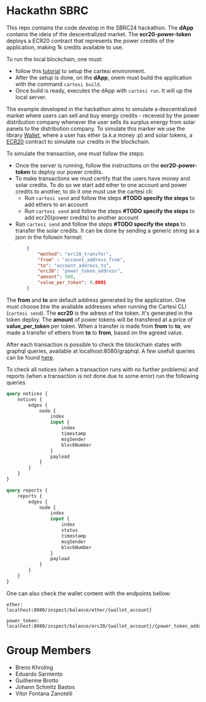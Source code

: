 # Hackathn SBRC

This repo contains the code develop in the SBRC24 hackathon. The __dApp__ contains the ideia of the descentralized market. The __ecr20-power-token__ deploys a ECR20 contract that represents the power credits of the application, making 1k credits available to use.

To run the local blockchain, one must: 
- follow this [tutorial](https://docs.cartesi.io/cartesi-rollups/1.3/quickstart/) to setup the cartesi environment.
- After the setup is done, on the __dApp__, onem must build the application with the command `cartesi build`.
- Once build is ready, executes the dApp with `cartesi run`. It will up the local server.

The example developed in the hackathon aims to simulate a descentralized market where users can sell and buy energy credits - receveid by the power distribution company whenever the user sells its surplus energy from solar panels to the distribution company. To simulate this marker we use the library [Wallet](https://github.com/jplgarcia/python-wallet/), where a user has ether (a.k.a money :p) and solar tokens, a [ECR20](https://www.investopedia.com/news/what-erc20-and-what-does-it-mean-ethereum/) contract to simulate our credits in the blockchain.

To simulate the transaction, one must follow the steps:
- Once the server is running, follow the instructions on the __ecr20-power-token__ to deploy our power credits.
- To make transactions we must certify that the users have money and solar credits. To do so we start add ether to one account and power credits to another, to do it one must use the cartesi cli:
    * Run `cartesi send` and follow the steps __#TODO specify the steps__ to add ethers to an account
    * Run `cartesi send` and follow the steps __#TODO specify the steps__ to add ecr20(power credits) to another account 
- Run `cartesi send` and follow the steps __#TODO specify the steps__ to transfer the solar credits. It can be done by sending a generic string as a json in the followin format:
    ```json
        {
            "method": "erc20_transfer",
            "from" : "account_address_from",
            "to": "account_address_to",
            "erc20": "power_token_address",
            "amount": 500,
            "value_per_token": 0.0001
        }
The __from__ and __to__ are default address generated by the application. One must choose btw the available addresses when running the Cartesi CLI (`cartesi send`). The __ecr20__ is the adress of the token. It's generated in the token deploy. The __amount__ of power tokens will be transfered at a price of __value_per_token__ per token. When a transfer is made from __from__ to __to__, we made a transfer of ethers from __to__ to __from__, based on the agreed value.


After each transaction is possible to check the blockchain states with graphql queries,
available at localhost:8080/graphql. A few usefull queries can be found [here](https://github.com/prototyp3-dev/cartesi-client/blob/main/graphql%2Fqueries.graphql). 

To check all notices (when a transaction runs with no further problems) and reports (when a transaction is not done due to some error) run the following queries
```graphql
query notices {
    notices {
        edges {
            node {
                index
                input {
                    index
                    timestamp
                    msgSender
                    blockNumber
                }
                payload
            }
        }
    }
}

query reports {
    reports {
        edges {
            node {
                index
                input {
                    index
                    status
                    timestamp
                    msgSender
                    blockNumber
                }
                payload
            }
        }
    }
}


```

One can also check the wallet content with the endpoints bellow:

```
ether:
localhost:8080/inspect/balance/ether/{wallet_account}

power_token:
localhost:8080/inspect/balance/erc20/{wallet_account}/{power_token_address}
```

# Group Members

* Breno Khroling
* Eduardo Sarmento
* Guilherme Brotto
* Johann Schmitz Bastos
* Vitor Fontana Zanotelli 
